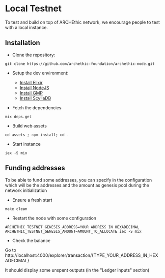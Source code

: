 # Local Testnet

To test and build on top of ARCHEthic network, we encourage people to test with a local instance.

## Installation

- Clone the repository: 
```
git clone https://github.com/archethic-foundation/archethic-node.git
```

- Setup the dev environment:

  - [Install Elixir](https://elixir-lang.org/install.html)
  - [Install NodeJS](https://nodejs.org/en/download/)
  - [Install GMP](https://gmplib.org)
  - [Install ScyllaDB](https://www.scylladb.com/download/#server)
  
- Fetch the dependencies
```
mix deps.get
```

- Build web assets
```
cd assets ; npm install; cd -
``` 

- Start instance
```
iex -S mix
```

## Funding addresses

To be able to fund some addresses, you can specify in the configuration which will be the addresses and the amount as genesis pool during the network initialization

- Ensure a fresh start
```
make clean
```

- Restart the node with some configuration
```
ARCHETHIC_TESTNET_GENESIS_ADDRESS=YOUR_ADDRESS_IN_HEXADECIMAL ARCHETHIC_TESTNET_GENESIS_AMOUNT=AMOUNT_TO_ALLOCATE iex -S mix
```

- Check the balance

Go to http://localhost:4000/explorer/transaction/{TYPE_YOUR_ADDRESS_IN_HEXADECIMAL}

It should display some unspent outputs (in the "Ledger inputs" section) 
